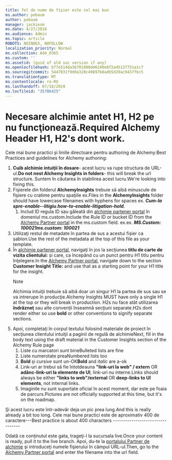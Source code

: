 ```yaml
---
title: fel de nume de fişier este cel mai bun
ms.author: pebaum
author: pebaum
manager: jackiesm
ms.date: 4/27/2018
ms.audience: Admin
ms.topic: article
ROBOTS: NOINDEX, NOFOLLOW
localization_priority: Normal
ms.collection: Adm_O365
ms.custom: ''
ms.assetid: (guid of old soc version if any)
ms.openlocfilehash: b77e514da36701808d46248e8f2a45137751a1c7
ms.sourcegitcommit: 5447031f9d0a320c49897b8adb5d29ac9437fbc5
ms.translationtype: MT
ms.contentlocale: ro-RO
ms.lasthandoff: 07/18/2019
ms.locfileid: "35786425"
---
```

# <a name="required-alchemy-header-h1-h2s-dont-work"></a><span data-ttu-id="5648d-102">Necesare alchimie antet H1, H2 pe nu funcţionează.</span><span class="sxs-lookup"><span data-stu-id="5648d-102">Required Alchemy Header H1, H2's dont work.</span></span>
<span data-ttu-id="5648d-103">Cele mai bune practici și liniile directoare pentru authoring de Alchemy:</span><span class="sxs-lookup"><span data-stu-id="5648d-103">Best Practices and guidelines for Alchemy authoring:</span></span>

1. <span data-ttu-id="5648d-104">**Cuib alchimie intuiţii în dosare**- acest lucru va rupe structura de URL-ul.</span><span class="sxs-lookup"><span data-stu-id="5648d-104">**Do not nest Alchemy Insights in folders**- this will break the url structure.</span></span> <span data-ttu-id="5648d-105">Suntem în căutarea în stabilirea acest lucru.</span><span class="sxs-lookup"><span data-stu-id="5648d-105">We're looking into fixing this.</span></span>
1. <span data-ttu-id="5648d-106">Fişierele din folderul **AlchemyInsights** trebuie să aibă minuscule de fişiere cu cratime pentru spaţiile ex.</span><span class="sxs-lookup"><span data-stu-id="5648d-106">Files in the **AlchemyInsights** folder should have lowercase filenames with hyphens for spaces ex.</span></span> <span data-ttu-id="5648d-107">***Cum-la spre-enable--litigiu***.</span><span class="sxs-lookup"><span data-stu-id="5648d-107">***how-to-enable-litigation-hold***.</span></span>
    1. <span data-ttu-id="5648d-108">Includ ID regula ID sau găleată din [alchimie partener portal](https://alchemyportal.azurewebsites.net) în domeniul ms.custom.</span><span class="sxs-lookup"><span data-stu-id="5648d-108">Include the Rule ID or bucket ID from the [Alchemy Partner portal](https://alchemyportal.azurewebsites.net) in the ms.custom field.</span></span> <span data-ttu-id="5648d-109">ex.</span><span class="sxs-lookup"><span data-stu-id="5648d-109">ex.</span></span> <span data-ttu-id="5648d-110">***MS.Custom: 100021***</span><span class="sxs-lookup"><span data-stu-id="5648d-110">***ms.custom: 100021***</span></span>
1. <span data-ttu-id="5648d-111">Utilizaţi restul de metadate în partea de sus a acestui fișier ca șablon.</span><span class="sxs-lookup"><span data-stu-id="5648d-111">Use the rest of the metadata at the top of this file as your template.</span></span>
1. <span data-ttu-id="5648d-112">În [alchimie partener portal](https://alchemyportal.azurewebsites.net), navigaţi în jos la secţiunea **titlu de carte de vizita clientului:** și care, ca începând cu un punct pentru H1 titlu pentru înţelegere.</span><span class="sxs-lookup"><span data-stu-id="5648d-112">In the [Alchemy Partner portal](https://alchemyportal.azurewebsites.net), navigate down to the section **Customer Insight Title:** and use that as a starting point for your H1 title for the insight.</span></span> 
    > [!NOTE]
    > <span data-ttu-id="5648d-113">Alchimia intuiţii trebuie să aibă doar un singur H1 la partea de sus sau se va intrerupe în producţie.</span><span class="sxs-lookup"><span data-stu-id="5648d-113">Alchemy Insights MUST have only a single H1 at the top or they will break in production.</span></span> <span data-ttu-id="5648d-114">H2s nu face atât utilizarea **îndrăzneţ** sau alte convenții înseamnă secţiuni separate.</span><span class="sxs-lookup"><span data-stu-id="5648d-114">H2s dont render either so use **bold** or other conventions to signify separate sections.</span></span>
1. <span data-ttu-id="5648d-115">Apoi, completaţi în corpul textului folosind materiale de proiect în secţiunea clientului intuiţii a paginii de regulă de alchimie</span><span class="sxs-lookup"><span data-stu-id="5648d-115">Next, fill in the body text using the draft material in the Customer Insights section of the Alchemy Rule page</span></span>
    1. <span data-ttu-id="5648d-116">Liste cu marcatori sunt bine</span><span class="sxs-lookup"><span data-stu-id="5648d-116">Bulleted lists are fine</span></span>
    1. <span data-ttu-id="5648d-117">Liste numerotate prea</span><span class="sxs-lookup"><span data-stu-id="5648d-117">Numbered lists too</span></span>
    1. <span data-ttu-id="5648d-118">**Bold** şi *cursive* sunt un-OK</span><span class="sxs-lookup"><span data-stu-id="5648d-118">**Bold** and *italic* are a-ok</span></span>
    1. <span data-ttu-id="5648d-119">Link-uri ar trebui să fie întotdeauna **"link-uri la web" / extern** OR **adânc-link-uri la elemente de UI**, link-uri nu interne.</span><span class="sxs-lookup"><span data-stu-id="5648d-119">Links should always be either **"links to web"/external** OR **deep-links to UI elements**, not internal links.</span></span>
    1. <span data-ttu-id="5648d-120">Imaginile nu sunt suportate oficial în acest moment, dar este pe foaia de parcurs.</span><span class="sxs-lookup"><span data-stu-id="5648d-120">Pictures are not officially supported at this time, but it's on the roadmap.</span></span>

<span data-ttu-id="5648d-121">Şi acest lucru este într-adevăr deja un pic prea lung.</span><span class="sxs-lookup"><span data-stu-id="5648d-121">And this is really already a bit too long.</span></span> <span data-ttu-id="5648d-122">Cele mai bune practici este de aproximativ 400 de caractere---</span><span class="sxs-lookup"><span data-stu-id="5648d-122">Best practice is about 400 characters ---------------------------------</span></span>

<span data-ttu-id="5648d-123">Odată ce conţinutul este gata, trageţi-l la sucursala live.</span><span class="sxs-lookup"><span data-stu-id="5648d-123">Once your content is ready, pull it to the live branch.</span></span> <span data-ttu-id="5648d-124">Apoi, du-te la [portalului Partner de alchimie](https://alchemyportal.azurewebsites.net) şi introduceţi numele fişierului în câmpul URL-ul.</span><span class="sxs-lookup"><span data-stu-id="5648d-124">Then, go to the [Alchemy Partner portal](https://alchemyportal.azurewebsites.net) and enter the filename into the url field.</span></span> 


